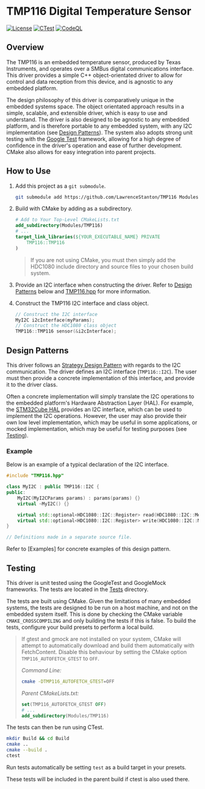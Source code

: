 # TMP116 Digital Temperature Sensor

[![License](https://img.shields.io/github/license/LawrenceStanton/TMP116)](LICENCE.md)
[![CTest](https://github.com/LawrenceStanton/TMP116/actions/workflows/ctest.yml/badge.svg)](https://github.com/LawrenceStanton/TMP116/actions/workflows/ctest.yml)
[![CodeQL](https://github.com/LawrenceStanton/TMP116/actions/workflows/codeql.yml/badge.svg)](https://github.com/LawrenceStanton/TMP116/actions/workflows/codeql.yml)

## Overview

The TMP116 is an embedded temperature sensor, produced by Texas Instruments, and operates over a SMBus digital communications interface. This driver provides a simple C++ object-orientated driver to allow for control and data reception from this device, and is agnostic to any embedded platform.

The design philosophy of this driver is comparatively unique in the embedded systems space. The object orientated approach results in a simple, scalable, and extensible driver, which is easy to use and understand. The driver is also designed to be agnostic to any embedded platform, and is therefore portable to any embedded system, with any I2C implementation (see [Design Patterns](#design-patterns)). The system also adopts strong unit testing with the [Google Test](https://google.github.io/googletest/) framework, allowing for a high degree of confidence in the driver's operation and ease of further development. CMake also allows for easy integration into parent projects.

## How to Use

1. Add this project as a `git submodule`.

    ```zsh
    git submodule add https://github.com/LawrenceStanton/TMP116 Modules/TMP116
    ```

2. Build with CMake by adding as a subdirectory.

    ```cmake
    # Add to Your Top-Level CMakeLists.txt
    add_subdirectory(Modules/TMP116)
    # ...
    target_link_libraries(${YOUR_EXECUTABLE_NAME} PRIVATE 
        TMP116::TMP116
    )    
    ```

    > If you are not using CMake, you must then simply add the HDC1080 include directory and source files to your chosen build system.

3. Provide an I2C interface when constructing the driver. Refer to [Design Patterns](#design-patterns) below and [TMP116.hpp](Inc/TMP116.hpp) for more information.

4. Construct the TMP116 I2C interface and class object.

    ```cpp
    // Construct the I2C interface
    MyI2C i2cInterface(myParams);
    // Construct the HDC1080 class object
    TMP116::TMP116 sensor(&i2cInterface);
    ```

## Design Patterns

This driver follows an [Strategy Design Pattern](https://en.wikipedia.org/wiki/Strategy_pattern) with regards to the I2C communication. The driver defines an I2C interface (`TMP116::I2C`). The user must then provide a concrete implementation of this interface, and provide it to the driver class.

Often a concrete implementation will simply translate the I2C operations to the embedded platform's Hardware Abstraction Layer (HAL). For example, the [STM32Cube HAL](https://www.st.com/en/embedded-software/stm32cube-mcu-mpu-packages.html) provides an I2C interface, which can be used to implement the I2C operations. However, the user may also provide their own low level implementation, which may be useful in some applications, or mocked implementation, which may be useful for testing purposes (see [Testing](#testing)).

### Example

Below is an example of a typical declaration of the I2C interface.

```cpp
#include "TMP116.hpp"

class MyI2C : public TMP116::I2C {
public:
    MyI2C(MyI2CParams params) : params(params) {}
    virtual ~MyI2C() {}

    virtual std::optional<HDC1080::I2C::Register> read(HDC1080::I2C::MemoryAddress address) override;
    virtual std::optional<HDC1080::I2C::Register> write(HDC1080::I2C::MemoryAddress address, HDC1080::I2C::Register) override;
}

// Definitions made in a separate source file.
```

Refer to [Examples] for concrete examples of this design pattern.

## Testing

This driver is unit tested using the GoogleTest and GoogleMock frameworks. The tests are located in the [Tests](Tests) directory.

The tests are built using CMake. Given the limitations of many embedded systems, the tests are designed to be run on a host machine, and not on the embedded system itself. This is done by checking the CMake variable `CMAKE_CROSSCOMPILING` and only building the tests if this is false. To build the tests, configure your build presets to perform a local build.

> If gtest and gmock are not installed on your system, CMake will attempt to automatically download and build them automatically with FetchContent. Disable this behaviour by setting the CMake option `TMP116_AUTOFETCH_GTEST` to `OFF`.
>
> _Command Line:_
>
>```zsh
>cmake -DTMP116_AUTOFETCH_GTEST=OFF
>```
>
> _Parent CMakeLists.txt:_
>
> ```cmake
> set(TMP116_AUTOFETCH_GTEST OFF)
> # ...
> add_subdirectory(Modules/TMP116)
>```

The tests can then be run using CTest.

```zsh
mkdir Build && cd Build
cmake ..
cmake --build .
ctest
```

Run tests automatically be setting `test` as a build target in your presets.

These tests will be included in the parent build if ctest is also used there.
